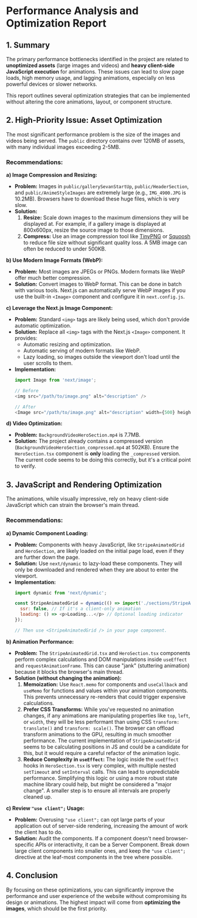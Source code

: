 # Performance Analysis and Optimization Report

## 1. Summary

The primary performance bottlenecks identified in the project are related to **unoptimized assets** (large images and videos) and **heavy client-side JavaScript execution** for animations. These issues can lead to slow page loads, high memory usage, and lagging animations, especially on less powerful devices or slower networks.

This report outlines several optimization strategies that can be implemented without altering the core animations, layout, or component structure.

## 2. High-Priority Issue: Asset Optimization

The most significant performance problem is the size of the images and videos being served. The `public` directory contains over 120MB of assets, with many individual images exceeding 2-5MB.

### Recommendations:

**a) Image Compression and Resizing:**
-   **Problem:** Images in `public/gallerySevanStartUp`, `public/HeaderSection`, and `public/AnimeStyleImages` are extremely large (e.g., `IMG_4900.JPG` is 10.2MB). Browsers have to download these huge files, which is very slow.
-   **Solution:**
    1.  **Resize:** Scale down images to the maximum dimensions they will be displayed at. For example, if a gallery image is displayed at 800x600px, resize the source image to those dimensions.
    2.  **Compress:** Use an image compression tool like [TinyPNG](https://tinypng.com/) or [Squoosh](https://squoosh.app/) to reduce file size without significant quality loss. A 5MB image can often be reduced to under 500KB.

**b) Use Modern Image Formats (WebP):**
-   **Problem:** Most images are JPEGs or PNGs. Modern formats like WebP offer much better compression.
-   **Solution:** Convert images to WebP format. This can be done in batch with various tools. Next.js can automatically serve WebP images if you use the built-in `<Image>` component and configure it in `next.config.js`.

**c) Leverage the Next.js Image Component:**
-   **Problem:** Standard `<img>` tags are likely being used, which don't provide automatic optimization.
-   **Solution:** Replace all `<img>` tags with the Next.js `<Image>` component. It provides:
    -   Automatic resizing and optimization.
    -   Automatic serving of modern formats like WebP.
    -   Lazy loading, so images outside the viewport don't load until the user scrolls to them.
-   **Implementation:**
    ```javascript
    import Image from 'next/image';

    // Before
    <img src="/path/to/image.png" alt="description" />

    // After
    <Image src="/path/to/image.png" alt="description" width={500} height={300} />
    ```

**d) Video Optimization:**
-   **Problem:** `BackgroundVideoHeroSection.mp4` is 7.7MB.
-   **Solution:** The project already contains a compressed version (`BackgroundVideoHeroSection_compressed.mp4` at 502KB). Ensure the `HeroSection.tsx` component is **only** loading the `_compressed` version. The current code seems to be doing this correctly, but it's a critical point to verify.

## 3. JavaScript and Rendering Optimization

The animations, while visually impressive, rely on heavy client-side JavaScript which can strain the browser's main thread.

### Recommendations:

**a) Dynamic Component Loading:**
-   **Problem:** Components with heavy JavaScript, like `StripeAnimatedGrid` and `HeroSection`, are likely loaded on the initial page load, even if they are further down the page.
-   **Solution:** Use `next/dynamic` to lazy-load these components. They will only be downloaded and rendered when they are about to enter the viewport.
-   **Implementation:**
    ```javascript
    import dynamic from 'next/dynamic';

    const StripeAnimatedGrid = dynamic(() => import('./sections/StripeAnimatedGrid'), {
      ssr: false, // If it's a client-only animation
      loading: () => <p>Loading...</p> // Optional loading indicator
    });

    // Then use <StripeAnimatedGrid /> in your page component.
    ```

**b) Animation Performance:**
-   **Problem:** The `StripeAnimatedGrid.tsx` and `HeroSection.tsx` components perform complex calculations and DOM manipulations inside `useEffect` and `requestAnimationFrame`. This can cause "jank" (stuttering animation) because it blocks the browser's main thread.
-   **Solution (without changing the animation):**
    1.  **Memoization:** Use `React.memo` for components and `useCallback` and `useMemo` for functions and values within your animation components. This prevents unnecessary re-renders that could trigger expensive calculations.
    2.  **Prefer CSS Transforms:** While you've requested no animation changes, if any animations are manipulating properties like `top`, `left`, or `width`, they will be less performant than using CSS `transform: translate()` and `transform: scale()`. The browser can offload transform animations to the GPU, resulting in much smoother performance. The current implementation of `StripeAnimatedGrid` seems to be calculating positions in JS and could be a candidate for this, but it would require a careful refactor of the animation logic.
    3.  **Reduce Complexity in `useEffect`:** The logic inside the `useEffect` hooks in `HeroSection.tsx` is very complex, with multiple nested `setTimeout` and `setInterval` calls. This can lead to unpredictable performance. Simplifying this logic or using a more robust state machine library could help, but might be considered a "major change". A smaller step is to ensure all intervals are properly cleaned up.

**c) Review `"use client";` Usage:**
-   **Problem:** Overusing `"use client";` can opt large parts of your application out of server-side rendering, increasing the amount of work the client has to do.
-   **Solution:** Audit the components. If a component doesn't need browser-specific APIs or interactivity, it can be a Server Component. Break down large client components into smaller ones, and keep the `"use client";` directive at the leaf-most components in the tree where possible.

## 4. Conclusion

By focusing on these optimizations, you can significantly improve the performance and user experience of the website without compromising its design or animations. The highest impact will come from **optimizing the images**, which should be the first priority.
